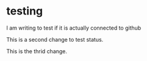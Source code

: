 # testing

I am writing to test if it is actually connected to github

This is a second change to test status.

This is the thrid change.